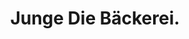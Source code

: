 ---
title: "Junge Die Bäckerei."
url: /groemitz/junge-die-baeckerei-wicheldorfstrasse/
shop: Bäckerei
---